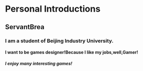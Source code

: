 # Personal Introductions
## ServantBrea
### I am a student of Beijing Industry University.
#### I want to be games designer!Because I like my jobs,well,Gamer!
#####     I enjoy many interesting games!
